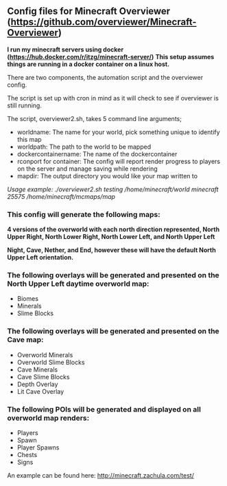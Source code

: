 ## Config files for Minecraft Overviewer (https://github.com/overviewer/Minecraft-Overviewer)

**I run my minecraft servers using docker (https://hub.docker.com/r/itzg/minecraft-server/)**
**This setup assumes things are running in a docker container on a linux host.**

There are two components, the automation script and the overviewer config.

The script is set up with cron in mind as it will check to see if overviewer is still running.

The script, overviewer2.sh, takes 5 command line arguments;
  * worldname: The name for your world, pick something unique to identify this map
  * worldpath: The path to the world to be mapped
  * dockercontainername: The name of the dockercontainer
  * rconport for container: The config will report render progress to players on the server and manage saving while rendering
  * mapdir: The output directory you would like your map written to

_Usage example: ./overviewer2.sh testing /home/minecraft/world minecraft 25575 /home/minecraft/mcmaps/map_

### **This config will generate the following maps:**

**4 versions of the overworld with each north direction represented, North Upper Right, North Lower Right, North Lower Left, and North Upper Left**

**Night, Cave, Nether, and End, however these will have the default North Upper Left orientation.**

### The following overlays will be generated and presented on the North Upper Left daytime overworld map:
   * Biomes
   * Minerals
   * Slime Blocks
   
### The following overlays will be generated and presented on the Cave map:
  * Overworld Minerals
  * Overworld Slime Blocks
  * Cave Minerals
  * Cave Slime Blocks
  * Depth Overlay
  * Lit Cave Overlay
  
### The following POIs will be generated and displayed on all overworld map renders:
  * Players
  * Spawn
  * Player Spawns
  * Chests
  * Signs
  
An example can be found here: http://minecraft.zachula.com/test/



